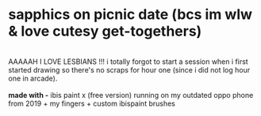 # sapphics on picnic date (bcs im wlw & love cutesy get-togethers)
<br>
AAAAAH I LOVE LESBIANS !!! i totally forgot to start a session when i first started drawing so there's no scraps for hour one (since i did not log hour one in arcade).
<br><br>
<b>made with -</b> ibis paint x (free version) running on my outdated oppo phone from 2019 + my fingers + custom ibispaint brushes

